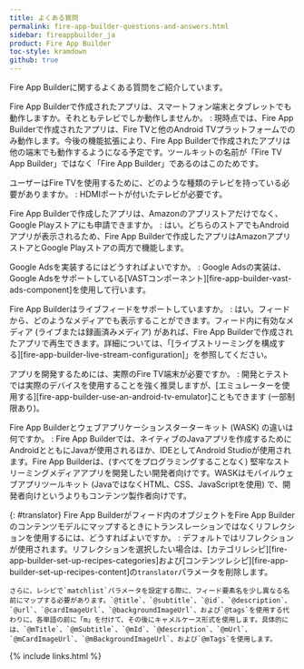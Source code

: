 ```yaml
---
title: よくある質問
permalink: fire-app-builder-questions-and-answers.html
sidebar: fireappbuilder_ja
product: Fire App Builder
toc-style: kramdown
github: true
---
```


Fire App Builderに関するよくある質問をご紹介しています。

Fire App Builderで作成されたアプリは、スマートフォン端末とタブレットでも動作しますか。それともテレビでしか動作しませんか。
:   現時点では、Fire App Builderで作成されたアプリは、Fire TVと他のAndroid TVプラットフォームでのみ動作します。今後の機能拡張により、Fire App Builderで作成されたアプリは他の端末でも動作するようになる予定です。ツールキットの名前が「Fire TV App Builder」ではなく「Fire App Builder」であるのはこのためです。

ユーザーはFire TVを使用するために、どのような種類のテレビを持っている必要がありますか。
:   HDMIポートが付いたテレビが必要です。

Fire App Builderで作成したアプリは、Amazonのアプリストアだけでなく、Google Playストアにも申請できますか。
:   はい。どちらのストアでもAndroidアプリが表示されるため、Fire App Builderで作成したアプリはAmazonアプリストアとGoogle Playストアの両方で機能します。

Google Adsを実装するにはどうすればよいですか。
:   Google Adsの実装は、Google Adsをサポートしている[VASTコンポーネント][fire-app-builder-vast-ads-component]を使用して行います。

Fire App Builderはライブフィードをサポートしていますか。
:   はい。フィードから、どのようなメディアでも表示することができます。フィード内に有効なメディア (ライブまたは録画済みメディア) があれば、Fire App Builderで作成されたアプリで再生できます。詳細については、「[ライブストリーミングを構成する][fire-app-builder-live-stream-configuration]」を参照してください。

アプリを開発するためには、実際のFire TV端末が必要ですか。
:   開発とテストでは実際のデバイスを使用することを強く推奨しますが、[エミュレーターを使用する][fire-app-builder-use-an-android-tv-emulator]こともできます (一部制限あり)。

Fire App Builderとウェブアプリケーションスターターキット (WASK) の違いは何ですか。
:   Fire App Builderでは、ネイティブのJavaアプリを作成するためにAndroidとともにJavaが使用されるほか、IDEとしてAndroid Studioが使用されます。Fire App Builderは、(すべてをプログラミングすることなく) 堅牢なストリーミングメディアアプリを開発したい開発者向けです。WASKはモバイルウェブアプリツールキット (JavaではなくHTML、CSS、JavaScriptを使用) で、開発者向けというよりもコンテンツ製作者向けです。

{: #translator}
Fire App Builderがフィード内のオブジェクトをFire App Builderのコンテンツモデルにマップするときにトランスレーションではなくリフレクションを使用するには、どうすればよいですか。
:   デフォルトではリフレクションが使用されます。リフレクションを選択したい場合は、[カテゴリレシピ][fire-app-builder-set-up-recipes-categories]および[コンテンツレシピ][fire-app-builder-set-up-recipes-content]の`translator`パラメータを削除します。 
    
    さらに、レシピで`matchlist`パラメータを設定する際に、フィード要素名を少し異なる名前にマップする必要があります。`@title`、`@subtitle`、`@id`、`@description`、`@url`、`@cardImageUrl`、`@backgroundImageUrl`、および`@tags`を使用する代わりに、各単語の前に「m」を付けて、その後にキャメルケース形式を使用します。具体的には、`@mTitle`、`@mSubtitle`、`@mId`、`@description`、`@mUrl`、`@mCardImageUrl`、`@mBackgroundImageUrl`、および`@mTags`を使用します。

{% include links.html %}
